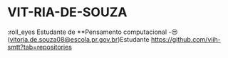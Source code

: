 # VIT-RIA-DE-SOUZA
 :roll_eyes Estudante de **Pensamento computacional
 -:unamused:(vitoria.de.souza08@escola.pr.gov.br)Estudante
https://github.com/viih-smtt?tab=repositories

